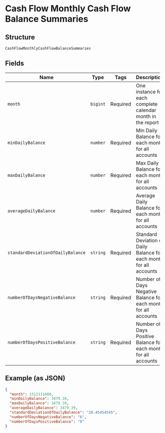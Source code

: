 
# Cash Flow Monthly Cash Flow Balance Summaries

## Structure

`CashFlowMonthlyCashFlowBalanceSummaries`

## Fields

| Name | Type | Tags | Description |
|  --- | --- | --- | --- |
| `month` | `bigint` | Required | One instance for each complete calendar month in the report |
| `minDailyBalance` | `number` | Required | Min Daily Balance for each month for all accounts |
| `maxDailyBalance` | `number` | Required | Max Daily Balance for each month for all accounts |
| `averageDailyBalance` | `number` | Required | Average Daily Balance for each month for all accounts |
| `standardDeviationOfDailyBalance` | `string` | Required | Standard Deviation of Daily Balance for each month for all accounts |
| `numberOfDaysNegativeBalance` | `string` | Required | Number of Days Negative Balance for each month for all accounts |
| `numberOfDaysPositiveBalance` | `string` | Required | Number of Days Positive Balance for each month for all accounts |

## Example (as JSON)

```json
{
  "month": 1512111600,
  "minDailyBalance": 3479.39,
  "maxDailyBalance": 3479.39,
  "averageDailyBalance": 3479.39,
  "standardDeviationOfDailyBalance": "20.45454545",
  "numberOfDaysNegativeBalance": "6",
  "numberOfDaysPositiveBalance": "0"
}
```

